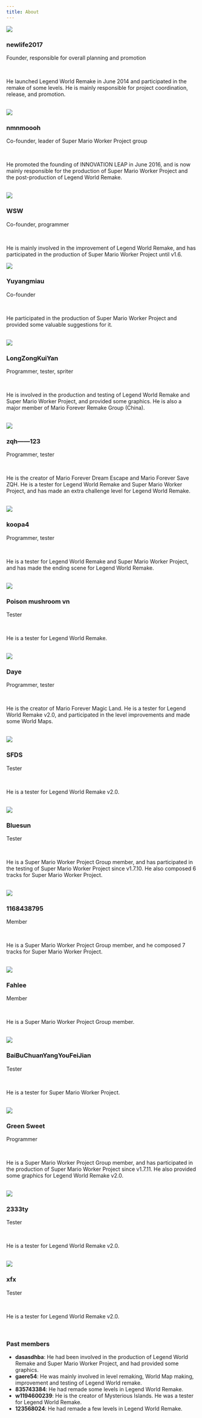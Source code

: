 ```yaml
---
title: About
---
```


<div><img src="/images/avatars/newlife2017.jpg" class="avatar-left"></div>
<div class="text-left">
  <h3>newlife2017</h3>
  <p class="flow-text">Founder, responsible for overall planning and promotion</p>
  <br>
  <p class="flow-text">He launched Legend World Remake in June 2014 and participated in the remake of some levels. He is mainly responsible for project coordination, release, and promotion.</p>
  <br>
</div>
<div><img src="/images/avatars/nmnmoooh.jpg" class="avatar-right"></div>
<div class="text-right">
  <h3>nmnmoooh</h3>
  <p class="flow-text">Co-founder, leader of Super Mario Worker Project group</p>
  <br>
  <p class="flow-text">He promoted the founding of INNOVATION LEAP in June 2016, and is now mainly responsible for the production of Super Mario Worker Project and the post-production of Legend World Remake.</p>
  <br>
</div>
<div><img src="/images/avatars/wsw.jpg" class="avatar-left"></div>
<div class="text-left">
  <h3>WSW</h3>
  <p class="flow-text">Co-founder, programmer</p>
  <br>
  <p class="flow-text">He is mainly involved in the improvement of Legend World Remake, and has participated in the production of Super Mario Worker Project until v1.6.</p>
</div>
<div><img src="/images/avatars/yuyangmiau.jpg" class="avatar-right"></div>
<div class="text-right">
  <h3>Yuyangmiau</h3>
  <p class="flow-text">Co-founder</p>
  <br>
  <p class="flow-text">He participated in the production of Super Mario Worker Project and provided some valuable suggestions for it.</p>
  <br>
</div>
<div><img src="/images/avatars/longzongkuiyan.jpg" class="avatar-left"></div>
<div class="text-left">
  <h3>LongZongKuiYan</h3>
  <p class="flow-text">Programmer, tester, spriter</p>
  <br>
  <p class="flow-text">He is involved in the production and testing of Legend World Remake and Super Mario Worker Project, and provided some graphics. He is also a major member of Mario Forever Remake Group (China).</p>
  <br>
</div>
<div><img src="/images/avatars/zqh.jpg" class="avatar-right"></div>
<div class="text-right">
  <h3>zqh——123</h3>
  <p class="flow-text">Programmer, tester</p>
  <br>
  <p class="flow-text">He is the creator of Mario Forever Dream Escape and Mario Forever Save ZQH. He is a tester for Legend World Remake and Super Mario Worker Project, and has made an extra challenge level for Legend World Remake.</p>
  <br>
</div>
<div><img src="/images/avatars/koopa4.jpg" class="avatar-left"></div>
<div class="text-left">
  <h3>koopa4</h3>
  <p class="flow-text">Programmer, tester</p>
  <br>
  <p class="flow-text">He is a tester for Legend World Remake and Super Mario Worker Project, and has made the ending scene for Legend World Remake.</p>
  <br>
</div>
<div><img src="/images/avatars/dmgvn.jpg" class="avatar-right"></div>
<div class="text-right">
  <h3>Poison mushroom vn</h3>
  <p class="flow-text">Tester</p>
  <br>
  <p class="flow-text">He is a tester for Legend World Remake.</p>
  <br>
</div>
<div><img src="/images/avatars/daye.jpg" class="avatar-left"></div>
<div class="text-left">
  <h3>Daye</h3>
  <p class="flow-text">Programmer, tester</p>
  <br>
  <p class="flow-text">He is the creator of Mario Forever Magic Land. He is a tester for Legend World Remake v2.0, and participated in the level improvements and made some World Maps.</p>
  <br>
</div>
<div><img src="/images/avatars/sfds.jpg" class="avatar-right"></div>
<div class="text-right">
  <h3>SFDS</h3>
  <p class="flow-text">Tester</p>
  <br>
  <p class="flow-text">He is a tester for Legend World Remake v2.0.</p>
  <br>
</div>
<div><img src="/images/avatars/bluesun.jpg" class="avatar-left"></div>
<div class="text-left">
  <h3>Bluesun</h3>
  <p class="flow-text">Tester</p>
  <br>
  <p class="flow-text">He is a Super Mario Worker Project Group member, and has participated in the testing of Super Mario Worker Project since v1.7.10. He also composed 6 tracks for Super Mario Worker Project.</p>
  <br>
</div>
<div><img src="/images/avatars/116.jpg" class="avatar-right"></div>
<div class="text-right">
  <h3>1168438795</h3>
  <p class="flow-text">Member</p>
  <br>
  <p class="flow-text">He is a Super Mario Worker Project Group member, and he composed 7 tracks for Super Mario Worker Project.</p>
  <br>
</div>
<div><img src="/images/avatars/fahlee.jpg" class="avatar-left"></div>
<div class="text-left">
  <h3>Fahlee</h3>
  <p class="flow-text">Member</p>
  <br>
  <p class="flow-text">He is a Super Mario Worker Project Group member.</p>
  <br>
</div>
<div><img src="/images/avatars/baibu.jpg" class="avatar-right"></div>
<div class="text-right">
  <h3>BaiBuChuanYangYouFeiJian</h3>
  <p class="flow-text">Tester</p>
  <br>
  <p class="flow-text">He is a tester for Super Mario Worker Project.</p>
  <br>
</div>
<div><img src="/images/avatars/greensweet.jpg" class="avatar-left"></div>
<div class="text-left">
  <h3>Green Sweet</h3>
  <p class="flow-text">Programmer</p>
  <br>
  <p class="flow-text">He is a Super Mario Worker Project Group member, and has participated in the production of Super Mario Worker Project since v1.7.11. He also provided some graphics for Legend World Remake v2.0.</p>
  <br>
</div>
<div><img src="/images/avatars/2333ty.jpg" class="avatar-right"></div>
<div class="text-right">
  <h3>2333ty</h3>
  <p class="flow-text">Tester</p>
  <br>
  <p class="flow-text">He is a tester for Legend World Remake v2.0.</p>
  <br>
</div>
<div><img src="/images/avatars/xfx.jpg" class="avatar-left"></div>
<div class="text-left">
  <h3>xfx</h3>
  <p class="flow-text">Tester</p>
  <br>
  <p class="flow-text">He is a tester for Legend World Remake v2.0.</p>
  <br>
</div>

### Past members

- **dasasdhba**: He had been involved in the production of Legend World Remake and Super Mario Worker Project, and had provided some graphics.
- **gaere54**: He was mainly involved in level remaking, World Map making, improvement and testing of Legend World remake.
- **835743384**: He had remade some levels in Legend World Remake.
- **w1194600239**: He is the creator of Mysterious Islands. He was a tester for Legend World Remake.
- **123568024**: He had remade a few levels in Legend World Remake.